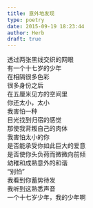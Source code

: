 ```yaml
---  
title: 意外地发现  
type: poetry  
date: 2015-09-19 18:23:44  
author: Herb  
draft: true
---  
```

透过两张黑线交织的网眼  
有一个十七岁的少年  
在相隔很多色彩  
很多身份之后  
在五厘米见方的空间里  
你还太小，太小    
我害怕一种  
目光找到归宿的感觉  
那使我背叛自己的肉体    
我害怕太小的你  
是否能承受你如此巨大的爱意  
是否使你头负荷而微微向前倾    
幼稚和成熟意外的和谐  
“别怕”  
我看到你蓄势待发  
我听到这熟悉声音  
一个十七岁少年，我的少年啊